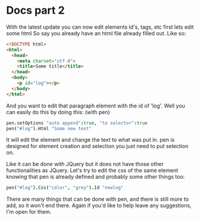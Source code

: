 # Docs part 2

With the latest update you can now edit elements id's, tags, etc
first lets edit some html
So say you already have an html file already filled out. Like so:
```html
<!DOCTYPE html>
<html>
  <head>
    <meta charset="utf-8">
    <title>Some title</title>
  </head>
  <body>
    <p id="log"></p>
  </body>
</html>
```

And you want to edit that paragraph element with the id of 'log'.
Well you can easily do this by doing this:
(with pen)

```coffee
pen.setOptions "auto append":true, "to selector":true
pen("#log").Html "Some new text"
```

It will edit the element and change the text to what was put in.
pen is designed for element creation and selection you just need to put selection on.

Like it can be done with JQuery but it does not have those other functionalities as JQuery.
Let's try to edit the css of the same element knowing that pen is already defined and probably some other things too:

```coffee
pen("#log").Css("color", "grey").Id "newlog"
```

There are many things that can be done with pen, and there is still more to add, so it won't end there.
Again if you'd like to help leave any suggestions, I'm open for them.
